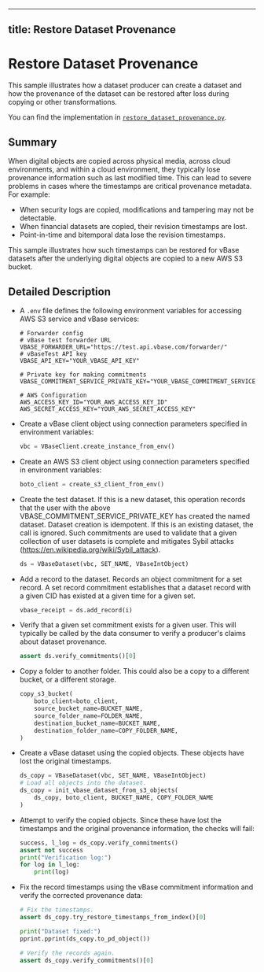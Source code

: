 ----
title: Restore Dataset Provenance
----

<!-- omit in toc -->
# Restore Dataset Provenance

This sample illustrates how a dataset producer can create a dataset
and how the provenance of the dataset can be restored
after loss during copying or other transformations.

You can find the implementation in [`restore_dataset_provenance.py`](https://github.com/validityBase/vbase-py-samples/blob/main/samples/restore_dataset_provenance.py).

## Summary<a href="#rd-summary" id="rd-summary"></a>

When digital objects are copied across physical media, across cloud environments,
and within a cloud environment, they typically lose provenance information
such as last modified time.
This can lead to severe problems in cases where the timestamps are critical provenance metadata.
For example:
- When security logs are copied, modifications and tampering may not be detectable.
- When financial datasets are copied, their revision timestamps are lost.
- Point-in-time and bitemporal data lose the revision timestamps.

This sample illustrates how such timestamps can be restored for vBase datasets
after the underlying digital objects are copied to a new AWS S3 bucket.

## Detailed Description<a href="#rd-detailed-description" id="rd-detailed-description"></a>

- A `.env` file defines the following environment variables
for accessing AWS S3 service and vBase services:
    ```shell
    # Forwarder config
    # vBase test forwarder URL
    VBASE_FORWARDER_URL="https://test.api.vbase.com/forwarder/"
    # vBaseTest API key
    VBASE_API_KEY="YOUR_VBASE_API_KEY"

    # Private key for making commitments
    VBASE_COMMITMENT_SERVICE_PRIVATE_KEY="YOUR_VBASE_COMMITMENT_SERVICE_PRIVATE_KEY"

    # AWS Configuration
    AWS_ACCESS_KEY_ID="YOUR_AWS_ACCESS_KEY_ID"
    AWS_SECRET_ACCESS_KEY="YOUR_AWS_SECRET_ACCESS_KEY"
    ```

- Create a vBase client object using connection parameters specified in environment variables:
    ```python
    vbc = VBaseClient.create_instance_from_env()
    ```

- Create an AWS S3 client object using connection parameters specified in environment variables:
    ```python
    boto_client = create_s3_client_from_env()
    ```

- Create the test dataset.
If this is a new dataset,
this operation records that the user with the above VBASE_COMMITMENT_SERVICE_PRIVATE_KEY
has created the named dataset.
Dataset creation is idempotent.
If this is an existing dataset, the call is ignored.
Such commitments are used to validate that a given collection of user datasets is complete
and mitigates Sybil attacks (https://en.wikipedia.org/wiki/Sybil_attack).
    ```python
    ds = VBaseDataset(vbc, SET_NAME, VBaseIntObject)
    ```

- Add a record to the dataset.
Records an object commitment for a set record.
A set record commitment establishes that a dataset record with a given CID
has existed at a given time for a given set.
    ```python
    vbase_receipt = ds.add_record(i)
    ```

- Verify that a given set commitment exists for a given user.
This will typically be called by the data consumer to verify
a producer's claims about dataset provenance.
    ```python
    assert ds.verify_commitments()[0]
    ```

- Copy a folder to another folder.
This could also be a copy to a different bucket,
or a different storage.
    ```python
    copy_s3_bucket(
        boto_client=boto_client,
        source_bucket_name=BUCKET_NAME,
        source_folder_name=FOLDER_NAME,
        destination_bucket_name=BUCKET_NAME,
        destination_folder_name=COPY_FOLDER_NAME,
    )
    ```

- Create a vBase dataset using the copied objects.
These objects have lost the original timestamps.
    ```python
    ds_copy = VBaseDataset(vbc, SET_NAME, VBaseIntObject)
    # Load all objects into the dataset.
    ds_copy = init_vbase_dataset_from_s3_objects(
        ds_copy, boto_client, BUCKET_NAME, COPY_FOLDER_NAME
    )
    ```

- Attempt to verify the copied objects.
Since these have lost the timestamps and the original provenance information,
the checks will fail:
    ```python
    success, l_log = ds_copy.verify_commitments()
    assert not success
    print("Verification log:")
    for log in l_log:
        print(log)
    ```

- Fix the record timestamps using the vBase commitment information
and verify the corrected provenance data:
    ```python
    # Fix the timestamps.
    assert ds_copy.try_restore_timestamps_from_index()[0]

    print("Dataset fixed:")
    pprint.pprint(ds_copy.to_pd_object())

    # Verify the records again.
    assert ds_copy.verify_commitments()[0]
    ```
